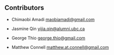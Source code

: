 ## Contributors

* Chimaobi Amadi <maobiamadi@gmail.com>

* Jasmine Qin <yijia.qin@alumni.ubc.ca>
           
* George Thio <george.thio@gmail.com>

* Matthew Connell <matthew.at.connell@gmail.com>
